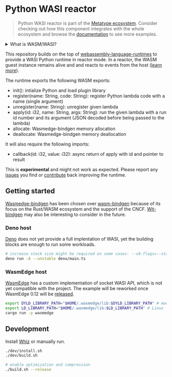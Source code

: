 # Python WASI reactor

> Python WASI reactor is part of the
> [Metatype ecosystem](https://github.com/metatypedev/metatype). Consider
> checking out how this component integrates with the whole ecosystem and browse
> the
> [documentation](https://metatype.dev?utm_source=github&utm_medium=readme&utm_campaign=python-wasi-reactor)
> to see more examples.

<details>
  <summary>What is WASM/WASI?</summary>

WebAssembly System Interface (WASI) is a standard interface for interacting with
system resources from WebAssembly (WASM) modules, providing a secure and
portable way to access low-level operating system functions.

</details>

This repository builds on the top of
[webassembly-language-runtimes](https://github.com/vmware-labs/webassembly-language-runtimes)
to provide a WASI Python runtime in reactor mode. In a reactor, the WASM guest
instance remains alive and and reacts to events from the host
([learn more](https://github.com/bytecodealliance/wasmtime/blob/main/docs/WASI-rationale.md#why-not-async)).

The runtime exports the following WASM exports:

- init(): intialize Python and load plugin library
- register(name: String, code: String): register Python lambda code with a name
  (single argument)
- unregister(name: String): unregister given lambda
- apply(id: i32, name: String, args: String): run the given lambda with a run id
  number and its argument (JSON decoded before being passed to the lambda)
- allocate: Wasmedge-bindgen memory allocation
- deallocate: Wasmedge-bindgen memory deallocation

It will also require the following imports:

- callback(id: i32, value: i32): async return of apply with id and pointer to
  result

This is **experimental** and might not work as expected. Please report any
[issues](https://github.com/metatypedev/python-wasi-reactor/issues) you find or
[contribute](https://github.com/metatypedev/python-wasi-reactor/issues) back
improving the runtime.

## Getting started

[Wasmedge-bindgen](https://github.com/second-state/wasmedge-bindgen) has been
chosen over [wasm-bindgen](https://github.com/rustwasm/wasm-bindgen) because of
its focus on the Rust/WASM ecosystem and the support of the CNCF.
[Wit-bindgen](https://github.com/bytecodealliance/wit-bindgen) may also be
interesting to consider in the future.

### Deno host

[Deno](https://github.com/denoland/deno_std/blob/main/wasi/snapshot_preview1.ts)
does not yet provide a full implentation of WASI, yet the building blocks are
enough to run some workloads.

```bash
# increase stack size might be required on some cases: --v8-flags=--stack_size=3000
deno run -A --unstable deno/main.ts
```

### WasmEdge host

[WasmEdge](https://github.com/WasmEdge/WasmEdge) has a custom implementation of
socket WASI API, which is not yet compatible with the project. The example will
be reworked once WasmEdge 0.12 will be
[released](https://github.com/WasmEdge/WasmEdge/issues/2056).

```bash
export DYLD_LIBRARY_PATH="$HOME/.wasmedge/lib:$DYLD_LIBRARY_PATH" # macOS
export LD_LIBRARY_PATH="$HOME/.wasmedge/lib:$LD_LIBRARY_PATH" # Linux
cargo run -p wasmedge
```

## Development

Install [Whiz](https://github.com/zifeo/whiz) or manually run.

```bash
./dev/install.sh
./dev/build.sh

# enable optimization and compression
./build.sh --release
```

